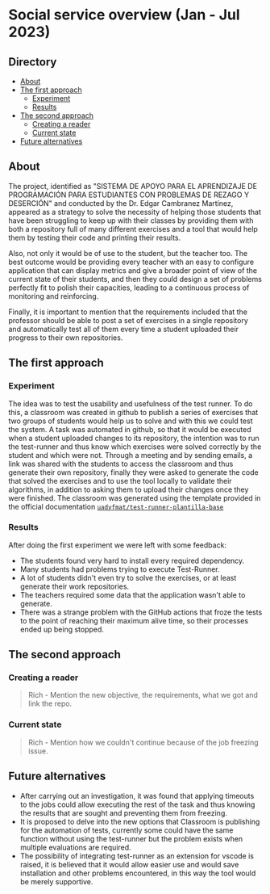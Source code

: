 # Social service overview (Jan - Jul 2023)

## Directory

- [About](#about)
- [The first approach](#the-first-approach)
  - [Experiment](#experiment)
  - [Results](#results)
- [The second approach](#the-second-approach)
  - [Creating a reader](#creating-a-reader)
  - [Current state](#current-state)
- [Future alternatives](#future-alternatives)

## About

The project, identified as "SISTEMA DE APOYO PARA EL APRENDIZAJE DE PROGRAMACIÓN PARA ESTUDIANTES CON PROBLEMAS DE REZAGO Y DESERCIÓN" and conducted by the Dr. Edgar Cambranez Martínez, appeared as a strategy to solve the necessity of helping those students that have been struggling to keep up with their classes by providing them with both a repository full of many different exercises and a tool that would help them by testing their code and printing their results.

Also, not only it would be of use to the student, but the teacher too. The best outcome would be providing every teacher with an easy to configure application that can display metrics and give a broader point of view of the current state of their students, and then they could design a set of problems perfectly fit to polish their capacities, leading to a continuous process of monitoring and reinforcing.

Finally, it is important to mention that the requirements included that the professor should be able to post a set of exercises in a single repository and automatically test all of them every time a student uploaded their progress to their own repositories.

## The first approach

### Experiment

The idea was to test the usability and usefulness of the test runner. To do this, a classroom was created in github to publish a series of exercises that two groups of students would help us to solve and with this we could test the system. A task was automated in github, so that it would be executed when a student uploaded changes to its repository, the intention was to run the test-runner and thus know which exercises were solved correctly by the student and which were not.  Through a meeting and by sending emails, a link was shared with the students to access the classroom and thus generate their own repository, finally they were asked to generate the code that solved the exercises and to use the tool locally to validate their algorithms, in addition to asking them to upload their changes once they were finished.
The classroom was generated using the template provided in the official documentation [`uadyfmat/test-runner-plantilla-base`](https://github.com/uadyfmat/test-runner-plantilla-base)


### Results

After doing the first experiment we were left with some feedback:

- The students found very hard to install every required dependency.
- Many students had problems trying to execute Test-Runner.
- A lot of students didn't even try to solve the exercises, or at least generate their work repositories.
- The teachers required some data that the application wasn't able to generate.
- There was a strange problem with the GitHub actions that froze the tests to the point of reaching their maximum alive time, so their processes ended up being stopped.

## The second approach

### Creating a reader

> Rich - Mention the new objective, the requirements, what we got and link the repo.

### Current state

> Rich - Mention how we couldn't continue because of the job freezing issue.

## Future alternatives

- After carrying out an investigation, it was found that applying timeouts to the jobs could allow executing the rest of the task and thus knowing the results that are sought and preventing them from freezing.
- It is proposed to delve into the new options that Classroom is publishing for the automation of tests, currently some could have the same function without using the test-runner but the problem exists when multiple evaluations are required.
- The possibility of integrating test-runner as an extension for vscode is raised, it is believed that it would allow easier use and would save installation and other problems encountered, in this way the tool would be merely supportive.
